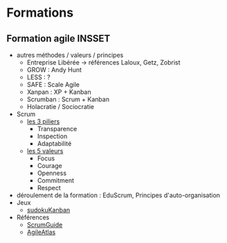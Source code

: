 # Formations

## Formation agile INSSET
- autres méthodes / valeurs / principes
  - Entreprise Libérée -> références Laloux, Getz, Zobrist
  - GROW : Andy Hunt
  - LESS : ?
  - SAFE : Scale Agile
  - Xanpan : XP + Kanban
  - Scrumban : Scrum + Kanban
  - Holacratie / Sociocratie
- Scrum
  - [les 3 piliers](http://www.scrumguides.org/scrum-guide.html)
    - Transparence  
    - Inspection  
    - Adaptabilité  
  - [les 5 valeurs](http://agileatlas.org)  
    * Focus   
    * Courage   
    * Openness   
    * Commitment   
    * Respect   
 - déroulement de la formation : EduScrum, Principes d'auto-organisation
 - Jeux
   - [sudokuKanban](http://www.unbounddna.com/resources/agile-games/sudokuban-a-kanban-in-action-puzzle-game/)
 - Références
   - [ScrumGuide](http://www.scrumguides.org/scrum-guide.html)
   - [AgileAtlas](http://agileatlas.org)


 
